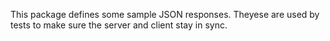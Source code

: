 This package defines some sample JSON responses.
Theyese are used by tests to make sure the server and client stay in sync.
